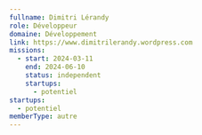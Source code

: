```yaml
---
fullname: Dimitri Lérandy
role: Développeur
domaine: Développement
link: https://www.dimitrilerandy.wordpress.com
missions:
  - start: 2024-03-11
    end: 2024-06-10
    status: independent
    startups:
      - potentiel
startups:
  - potentiel
memberType: autre
---
```


